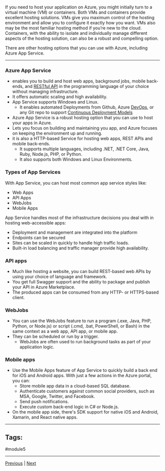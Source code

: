 If you need to host your application on Azure, you might initially turn to a virtual machine (VM) or containers. Both VMs and containers provide excellent hosting solutions. VMs give you maximum control of the hosting environment and allow you to configure it exactly how you want. VMs also may be the most familiar hosting method if you’re new to the cloud. Containers, with the ability to isolate and individually manage different aspects of the hosting solution, can also be a robust and compelling option.

There are other hosting options that you can use with Azure, including Azure App Service.

---
### Azure App Service
- enables you to build and host web apps, background jobs, mobile back-ends, and [RESTful API](Terminologies#REST) in the programming language of your choice without managing infrastructure.
- It offers automatic scaling and high availability.
- App Service supports Windows and Linux.
	- It enables automated Deployments from Github, Azure [DevOps](Terminologies#DevOps), or any Git repo to support [Continuous Deployment Models](Terminologies#CI/CD)
- Azure App Service is a robust hosting option that you can use to host your apps in Azure.
- Lets you focus on building and maintaining you app, and Azure focuses on keeping the environment up and running.
- it is also a HTTP-based Service for hosting web apps, REST APIs and mobile back-ends.
	- It supports multiple languages, including .NET, .NET Core, Java, Ruby, Node.js, PHP, or Python.
	- It also supports both Windows and Linux Environments.
### Types of App Services

With App Service, you can host most common app service styles like:
- Web Apps
- API Apps
- WebJobs
- Mobile Apps

App Service handles most of the infrastructure decisions you deal with in hosting web-accessible apps:
- Deployment and management are integrated into the platform
- Endpoints can be secured
- Sites can be scaled in quickly to handle high traffic loads.
- Built-in load balancing and traffic manager provide high availability.

### API apps
- Much like hosting a website, you can build REST-based web APIs by using your choice of language and framework. 
- You get full Swagger support and the ability to package and publish your API in Azure Marketplace. 
- The produced apps can be consumed from any HTTP- or HTTPS-based client.

### WebJobs
- You can use the WebJobs feature to run a program (.exe, Java, PHP, Python, or Node.js) or script (.cmd, .bat, PowerShell, or Bash) in the same context as a web app, API app, or mobile app. 
- They can be scheduled or run by a trigger.
	- WebJobs are often used to run background tasks as part of your application logic.

### Mobile apps
- Use the Mobile Apps feature of App Service to quickly build a back end for iOS and Android apps. With just a few actions in the Azure portal, you can:
	- Store mobile app data in a cloud-based SQL database.
	- Authenticate customers against common social providers, such as MSA, Google, Twitter, and Facebook.
	- Send push notifications.
	- Execute custom back-end logic in C# or Node.js.
- On the mobile app side, there's SDK support for native iOS and Android, Xamarin, and React native apps.

---
## Tags:
#module5

---
[Previous](Describe-Azure-Functions.md) | [Next](Describe-Azure-Virtual-Networking.md)
